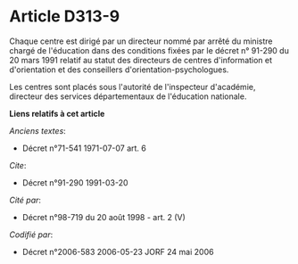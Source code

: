 # Article D313-9

Chaque centre est dirigé par un directeur nommé par arrêté du ministre chargé de l'éducation dans des conditions fixées par
le décret n° 91-290 du 20 mars 1991 relatif au statut des directeurs de centres d'information et d'orientation et des
conseillers d'orientation-psychologues.

Les centres sont placés sous l'autorité de l'inspecteur d'académie, directeur des services départementaux de l'éducation
nationale.

**Liens relatifs à cet article**

_Anciens textes_:

  - Décret n°71-541 1971-07-07 art. 6

_Cite_:

  - Décret n°91-290 1991-03-20

_Cité par_:

  - Décret n°98-719 du 20 août 1998 - art. 2 (V)

_Codifié par_:

  - Décret n°2006-583 2006-05-23 JORF 24 mai 2006
